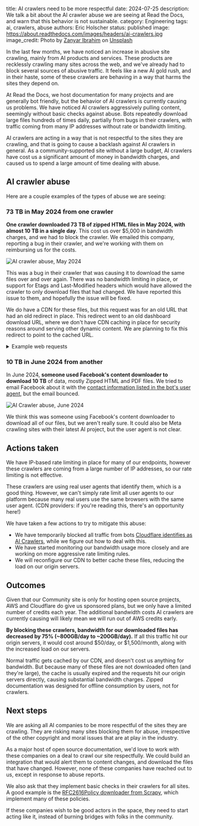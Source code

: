 title: AI crawlers need to be more respectful
date: 2024-07-25
description: We talk a bit about the AI crawler abuse we are seeing at Read the Docs, and warn that this behavior is not sustainable.
category: Engineering
tags: ai, crawlers, abuse
authors: Eric Holscher
status: published
image: https://about.readthedocs.com/images/headers/ai-crawlers.jpg
image_credit: Photo by <a href="https://unsplash.com/@iizanyar?utm_content=creditCopyText&utm_medium=referral&utm_source=unsplash">Zanyar Ibrahim</a> on <a href="https://unsplash.com/photos/a-couple-of-people-that-are-sitting-in-a-car-JaUnya0pDIc?utm_content=creditCopyText&utm_medium=referral&utm_source=unsplash">Unsplash</a>

In the last few months, we have noticed an increase in abusive site crawling,
mainly from AI products and services. These products are recklessly crawling
many sites across the web, and we've already had to block several sources of abusive traffic.
It feels like a new AI gold rush,
and in their haste,
some of these crawlers are behaving in a way that harms the sites they depend on.

At Read the Docs,
we host documentation for many projects and are generally bot friendly,
but the behavior of AI crawlers is currently causing us problems.
We have noticed AI crawlers aggressively pulling content, seemingly without basic
checks against abuse.
Bots repeatedly download large files hundreds of times daily,
partially from bugs in their crawlers,
with traffic coming from many IP addresses without rate or bandwidth limiting.

AI crawlers are acting in a way that is not respectful to the sites they are crawling,
and that is going to cause a backlash against AI crawlers in general.
As a community-supported site without a large budget,
AI crawlers have cost us a significant amount of money in bandwidth charges,
and caused us to spend a large amount of time dealing with abuse.

## AI crawler abuse

Here are a couple examples of the types of abuse we are seeing:

### 73 TB in May 2024 from one crawler

**One crawler downloaded 73 TB of zipped HTML files in May 2024, with almost 10 TB in a single day**. This cost us over $5,000 in bandwidth charges, and we had to block the crawler. We emailed this company, reporting a bug in their crawler, and we're working with them on reimbursing us for the costs.

![AI crawler abuse, May 2024](/images/posts/bandwidth-may-2024.png)

This was a bug in their crawler that was causing it to download the same files over and over again.
There was no bandwidth limiting in place,
or support for Etags and Last-Modified headers which would have allowed the crawler to only download files that had changed.
We have reported this issue to them,
and hopefully the issue will be fixed.

We do have a CDN for these files,
but this request was for an old URL that had an old redirect in place.
This redirect went to an old dashboard download URL,
where we don't have CDN caching in place for security reasons around serving other dynamic content.
We are planning to fix this redirect to point to the cached URL.

<details>
<summary>Example web requests</summary>

<pre>

-> curl -IL "https://media.readthedocs.org/htmlzip/chainer/v1.24.0/_modules/chainer/testing/_modules/chainer/_modules/cupy/indexing/_modules/chainer/initializers/normal.html"
HTTP/2 302
date: Thu, 25 Jul 2024 16:24:18 GMT
content-type: text/html
content-length: 138
location: https://buildmedia.readthedocs.org/media/htmlzip/chainer/v1.24.0/_modules/chainer/testing/_modules/chainer/_modules/cupy/indexing/_modules/chainer/initializers/normal.html
x-backend: web-i-0af0e99066a6e05c0
access-control-allow-origin: *
x-served: Nginx
cf-cache-status: DYNAMIC
set-cookie: __cf_bm=el2_BxBK.IVRe0frkBCKVt4ZEEoNdu7qgNMmw6f_jnk-1721924658-1.0.1.1-5472IJ7kYN2nvJqesVHDhFEEN37XkJl4VlVdkRnm4qGuJ937zQ3jt20m7FUO0uEwM3KZib1T.Cum74f5JYw.CA; path=/; expires=Thu, 25-Jul-24 16:54:18 GMT; domain=.readthedocs.org; HttpOnly; Secure; SameSite=None
set-cookie: _cfuvid=9fczwre8gaSAoQ.ZlxllMiRl4UYhu14Ylo4P2iCnXi0-1721924658187-0.0.1.1-604800000; path=/; domain=.readthedocs.org; HttpOnly; Secure; SameSite=None
server: cloudflare
cf-ray: 8a8d7fd81d060943-SEA

HTTP/2 302
date: Thu, 25 Jul 2024 16:24:18 GMT
content-type: text/html
content-length: 138
location: https://readthedocs.org/projects/chainer/downloads/htmlzip/v1.24.0/
x-backend: web-i-092bc168f09ac4a16
cf-cache-status: HIT
age: 537
expires: Thu, 25 Jul 2024 20:24:18 GMT
cache-control: public, max-age=14400
set-cookie: __cf_bm=ixDGVanQai1fTO4Lcd_B6XcO1WvqzDOTNCek7E0ASfk-1721924658-1.0.1.1-Rf4yzlrlYxthDBPh6QZdnWQZWyY0LcA9bUyvCO4PT5V7tUauYKpuJaFO3z2x1dbEiVFOAdNrLfl8otSI9SafKA; path=/; expires=Thu, 25-Jul-24 16:54:18 GMT; domain=.readthedocs.org; HttpOnly; Secure; SameSite=None
set-cookie: _cfuvid=zkcVPgO0M5MQp1TkcMb6e_UTjkYN98JwH5IVh_2X4wg-1721924658346-0.0.1.1-604800000; path=/; domain=.readthedocs.org; HttpOnly; Secure; SameSite=None
server: cloudflare
cf-ray: 8a8d7fda9837c87c-SEA

HTTP/2 200
date: Thu, 25 Jul 2024 16:24:18 GMT
content-type: application/zip
content-length: 5888860
content-disposition: filename=docs-chainer-org-en-v1.24.0.zip
x-amz-id-2: +DjI2tMbUou9XNK5+G53Gyhah4lhBwAgnRiqBh9vsR3KzqxajSTC4B+eIQBY+pi+ZR6McRQngSI=
x-amz-request-id: Z502YT87WEMM3ZY9
last-modified: Thu, 11 Feb 2021 09:12:59 GMT
etag: "c8cb418f5a8ff2e376fc5f7b7564e445"
x-amz-meta-mtime: 1495712654.422637991
accept-ranges: bytes
x-served: Nginx-Proxito-Sendfile
x-backend: web-i-01ce033e08bb601ef
referrer-policy: strict-origin-when-cross-origin
x-frame-options: DENY
x-content-type-options: nosniff
content-security-policy: object-src 'none'; frame-ancestors 'none'
cf-cache-status: DYNAMIC
set-cookie: __cf_bm=qGTC_35C03_QI6rw.JyPZhFHpo2QxUy7DMMFJpjz2_U-1721924658-1.0.1.1-4iS9rZHPJmt_I5rQX4NuKr_pHQmCw0jvCzAIYX.CeUtGZh6hIZIjBWhlPoxEMjhsRcvbuTSpgSa9oltlvYDtEA; path=/; expires=Thu, 25-Jul-24 16:54:18 GMT; domain=.readthedocs.org; HttpOnly; Secure; SameSite=None
set-cookie: _cfuvid=buQRaZWXJEn51CIpRsDW3E52DyDqEHd_sgY5PxOLfyE-1721924658779-0.0.1.1-604800000; path=/; domain=.readthedocs.org; HttpOnly; Secure; SameSite=None
server: cloudflare
cf-ray: 8a8d7fdbbf787565-SEA

</pre>

As you can see, this file was last modified in 2021.
However, crawlers didn't have this basic check and instead repeatedly downloaded files like these hundreds of times each.

</details>

### 10 TB in June 2024 from another

In June 2024, **someone used Facebook's content downloader to download 10 TB** of data, mostly Zipped HTML and PDF files. We tried to email Facebook about it with the [contact information listed in the bot's user agent](http://www.facebook.com/externalhit_uatext.php), but the email bounced.

![AI Crawler abuse, June 2024](/images/posts/bandwidth-june-2024.png)

We think this was someone using Facebook's content downloader to download all of our files, but we aren't really sure.
It could also be Meta crawling sites with their latest AI project,
but the user agent is not clear.

## Actions taken

We have IP-based rate limiting in place for many of our endpoints,
however these crawlers are coming from a large number of IP addresses,
so our rate limiting is not effective.

These crawlers are using real user agents that identify them,
which is a good thing.
However, we can't simply rate limit all user agents to our platform because many real users use the same browsers with the same user agent.
(CDN providers: if you're reading this, there's an opportunity here!)

We have taken a few actions to try to mitigate this abuse:

* We have temporarily blocked all traffic from bots [Cloudflare identifies as AI Crawlers](https://radar.cloudflare.com/traffic/verified-bots), while we figure out how to deal with this.
* We have started monitoring our bandwidth usage more closely and are working on more aggressive rate limiting rules.
* We will reconfigure our CDN to better cache these files, reducing the load on our origin servers.

## Outcomes

Given that our Community site is only for hosting open source projects,
AWS and Cloudflare do give us sponsored plans,
but we only have a limited number of credits each year.
The additional bandwidth costs AI crawlers are currently causing will likely mean we will run out of AWS credits early.

**By blocking these crawlers,
bandwidth for our downloaded files has decreased by 75% (~800GB/day to ~200GB/day).**
If all this traffic hit our origin servers,
it would cost around $50/day, or $1,500/month,
along with the increased load on our servers.

Normal traffic gets cached by our CDN,
and doesn't cost us anything for bandwidth.
But because many of these files are not downloaded often (and they're large),
the cache is usually expired and the requests hit our origin servers directly,
causing substantial bandwidth charges.
Zipped documentation was designed for offline consumption by users, not for crawlers.

## Next steps

We are asking all AI companies to be more respectful of the sites they are crawling.
They are risking many sites blocking them for abuse,
irrespective of the other copyright and moral issues that are at play in the industry.

As a major host of open source documentation,
we'd love to work with these companies on a deal to crawl our site respectfully.
We could build an integration that would alert them to content changes,
and download the files that have changed.
However, none of these companies have reached out to us,
except in response to abuse reports.

We also ask that they implement basic checks in their crawlers for all sites.
A good example is the [RFC2616Policy downloader from Scrapy](https://docs.scrapy.org/en/latest/topics/downloader-middleware.html#scrapy.extensions.httpcache.RFC2616Policy),
which implement many of these policies.

If these companies wish to be good actors in the space,
they need to start acting like it,
instead of burning bridges with folks in the community.
